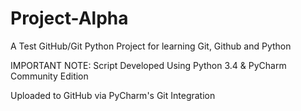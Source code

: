 # Project-Alpha
A Test GitHub/Git Python Project for learning Git, Github and Python

IMPORTANT NOTE: Script Developed Using Python 3.4 & PyCharm Community Edition

Uploaded to GitHub via PyCharm's Git Integration